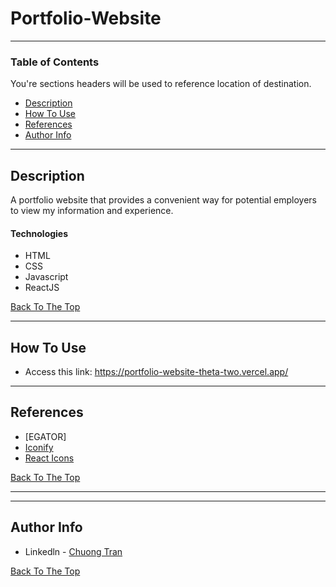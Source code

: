 # Portfolio-Website


---

### Table of Contents
You're sections headers will be used to reference location of destination.

- [Description](#description)
- [How To Use](#how-to-use)
- [References](#references)
- [Author Info](#author-info)

---

## Description

A portfolio website that provides a convenient way for potential employers to view my information and experience.

#### Technologies

- HTML
- CSS
- Javascript
- ReactJS

[Back To The Top](#Portfolio-Website)

---

## How To Use
- Access this link: https://portfolio-website-theta-two.vercel.app/
---

## References
- [EGATOR]
- [Iconify](https://iconify.design/)
- [React Icons](https://react-icons.github.io/react-icons/)

[Back To The Top](#Portfolio-Website)

---


---

## Author Info

- Linkedln - [Chuong Tran](https://www.linkedin.com/in/chuongtran2001/)

[Back To The Top](#Portfolio-Website)
